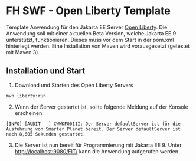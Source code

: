 # FH SWF - Open Liberty Template

Template Anwendung für den Jakarta EE Server [Open Liberty](https://openliberty.io/). Die Anwendung soll mit einer aktuellen Beta Version, welche Jakarta EE 9 unterstützt, funktionieren.
Dieses muss vor dem Start in der pom.xml hinterlegt werden. Eine Installation von Maven
wird vorausgesetzt (getestet mit Maven 3).

## Installation und Start

1. Download und Starten des Open Liberty Servers

```shell
mvn liberty:run
```

2. Wenn der Server gestartet ist, sollte folgende Meldung auf der Konsole erscheinen:

```
[INFO] [AUDIT   ] CWWKF0011I: Der Server defaultServer ist für die Ausführung von Smarter Planet bereit. Der Server defaultServer ist nach 8,605 Sekunden gestartet.
```

3. Die Server ist nun bereit für Programmierung mit Jakarta EE 9.
   Unter [http://localhost:9080/FIT/](http://localhost:9080/FIT/) kann die Anwendung aufgerufen werden.
